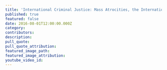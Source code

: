 ```yaml
---
title: 'International Criminal Justice: Mass Atrocities, the International Criminal Court, and the Role of States'
published: true
featured: false
date: 2016-08-01T12:00:00.000Z
category:
contributors:
description:
pull_quote:
pull_quote_attribution:
featured_image_path:
featured_image_attribution:
youtube_video_id:
---
```

